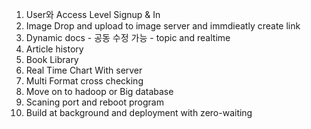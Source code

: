 
1. User와 Access Level Signup & In
2. Image Drop and upload to image server and immdieatly create link
3. Dynamic docs - 공동 수정 가능 - topic and realtime
4. Article history
5. Book Library
6. Real Time Chart With server
7. Multi Format cross checking
8. Move on to hadoop or Big database
9. Scaning port and reboot program
10. Build at background and deployment with zero-waiting
